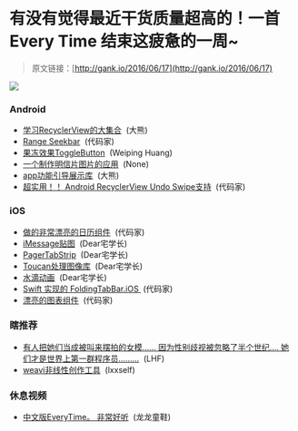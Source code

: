 # 有没有觉得最近干货质量超高的！一首 Every Time 结束这疲惫的一周~

> 原文链接：[http://gank.io/2016/06/17](http://gank.io/2016/06/17)

![](http://ww4.sinaimg.cn/large/610dc034jw1f4vmdn2f5nj20kq0rm755.jpg)

### Android

* [学习RecyclerView的大集合](https://github.com/CameloeAnthony/Learning-RecyclerView) &nbsp;(大熊)
* [Range Seekbar](https://github.com/dolphinwang/RangeSeekbar) &nbsp;(代码家)
* [果冻效果ToggleButton](https://github.com/Nightonke/JellyToggleButton/) &nbsp;(Weiping Huang)
* [一个制作明信片图片的应用](https://github.com/hugeterry/superXingPostCard) &nbsp;(None)
* [app功能引导展示库](https://github.com/wooplr/Spotlight) &nbsp;(大熊)
* [超实用！！ Android RecyclerView Undo Swipe支持](https://github.com/HoneyNeutrons/RecyclerViewUndoSwipe) &nbsp;(代码家)

### iOS

* [做的非常漂亮的日历组件](https://github.com/was0107/MCalendarFramework) &nbsp;(代码家)
* [iMessage贴图](https://github.com/sberrevoets/you-re-holding-it-wrong) &nbsp;(Dear宅学长)
* [PagerTabStrip](https://github.com/xmartlabs/XLPagerTabStrip) &nbsp;(Dear宅学长)
* [Toucan处理图像库](https://github.com/gavinbunney/Toucan) &nbsp;(Dear宅学长)
* [水滴动画](https://github.com/antiguab/BAFluidView) &nbsp;(Dear宅学长)
* [Swift 实现的 FoldingTabBar.iOS&nbsp;](https://github.com/Fnoz/FNFoldingTabBar) (代码家)
* [漂亮的图表组件](https://github.com/wongkoo/WHChartView) &nbsp;(代码家)

### 瞎推荐

* [有人把她们当成被叫来摆拍的女模...... 因为性别歧视被忽略了半个世纪.... 她们才是世界上第一群程序员.........](http://weibo.com/2549228714/DmItNaCIV?type=comment) &nbsp;(LHF)
* [weavi非线性创作工具](https://weavi.com/) &nbsp;(lxxself)

### 休息视频

* [中文版EveryTime。 非常好听](http://video.weibo.com/show?fid=1034:d018b3db25e756b524acd8cc05e33e81) &nbsp;(龙龙童鞋)

